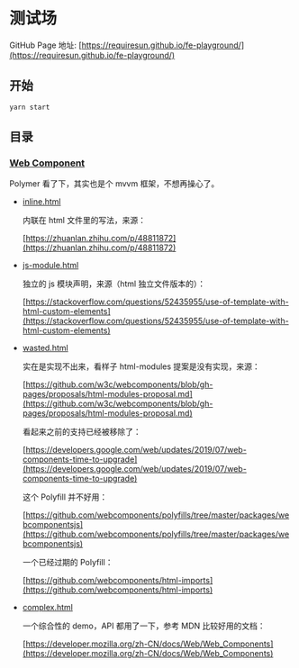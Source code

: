 测试场
===

GitHub Page 地址: [https://requiresun.github.io/fe-playground/](https://requiresun.github.io/fe-playground/)

## 开始

```
yarn start
```

## 目录

### [Web Component](./web-components)

Polymer 看了下，其实也是个 mvvm 框架，不想再操心了。

+ [inline.html](./web-components/inline.html)

    内联在 html 文件里的写法，来源：
    
    [https://zhuanlan.zhihu.com/p/48811872](https://zhuanlan.zhihu.com/p/48811872)

+ [js-module.html](./web-components/js-module.html)

    独立的 js 模块声明，来源（html 独立文件版本的）：
    
    [https://stackoverflow.com/questions/52435955/use-of-template-with-html-custom-elements](https://stackoverflow.com/questions/52435955/use-of-template-with-html-custom-elements)

+ [wasted.html](./web-components/wasted.html)

    实在是实现不出来，看样子 html-modules 提案是没有实现，来源：
    
    [https://github.com/w3c/webcomponents/blob/gh-pages/proposals/html-modules-proposal.md](https://github.com/w3c/webcomponents/blob/gh-pages/proposals/html-modules-proposal.md)

    看起来之前的支持已经被移除了：
    
    [https://developers.google.com/web/updates/2019/07/web-components-time-to-upgrade](https://developers.google.com/web/updates/2019/07/web-components-time-to-upgrade)

    这个 Polyfill 并不好用：
    
    [https://github.com/webcomponents/polyfills/tree/master/packages/webcomponentsjs](https://github.com/webcomponents/polyfills/tree/master/packages/webcomponentsjs)

    一个已经过期的 Polyfill：
    
    [https://github.com/webcomponents/html-imports](https://github.com/webcomponents/html-imports)

+ [complex.html](./web-components/complex.html)

    一个综合性的 demo，API 都用了一下，参考 MDN 比较好用的文档：
    
    [https://developer.mozilla.org/zh-CN/docs/Web/Web_Components](https://developer.mozilla.org/zh-CN/docs/Web/Web_Components)
